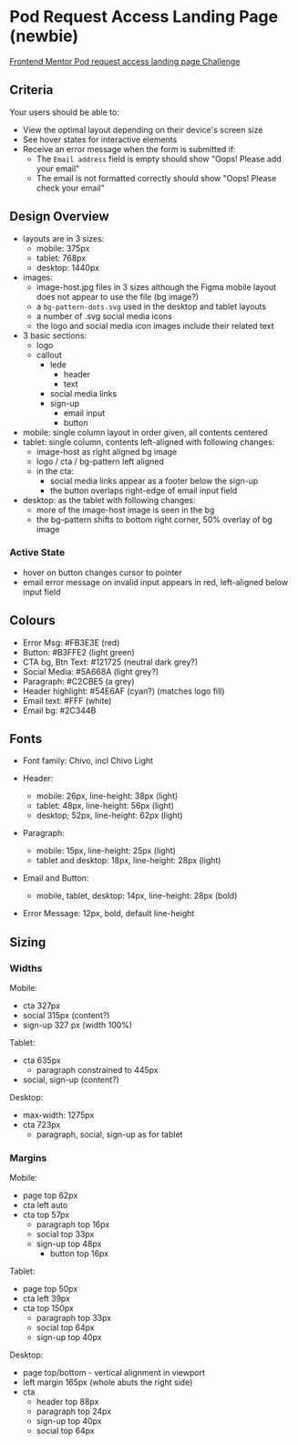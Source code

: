 # Pod Request Access Landing Page (newbie)

[Frontend Mentor Pod request access landing page Challenge](https://www.frontendmentor.io/challenges/pod-request-access-landing-page-eyTmdkLSG)

## Criteria

Your users should be able to:

- View the optimal layout depending on their device's screen size
- See hover states for interactive elements
- Receive an error message when the form is submitted if:
  - The `Email address` field is empty should show "Oops! Please add your email"
  - The email is not formatted correctly should show "Oops! Please check your
    email"

## Design Overview

- layouts are in 3 sizes:
  - mobile: 375px
  - tablet: 768px
  - desktop: 1440px
- images:
  - image-host.jpg files in 3 sizes although the Figma mobile layout does not
    appear to use the file (bg image?)
  - a `bg-pattern-dots.svg` used in the desktop and tablet layouts
  - a number of .svg social media icons
  - the logo and social media icon images include their related text
- 3 basic sections:
  - logo
  - callout
    - lede
      - header
      - text
    - social media links
    - sign-up
      - email input
      - button
- mobile: single column layout in order given, all contents centered
- tablet: single column, contents left-aligned with following changes:
  - image-host as right aligned bg image
  - logo / cta / bg-pattern left aligned
  - in the cta:
    - social media links appear as a footer below the sign-up
    - the button overlaps right-edge of email input field
- desktop: as the tablet with following changes:
  - more of the image-host image is seen in the bg
  - the bg-pattern shifts to bottom right corner, 50% overlay of bg image

### Active State

- hover on button changes cursor to pointer
- email error message on invalid input appears in red, left-aligned below input
  field

## Colours

- Error Msg: #FB3E3E (red)
- Button: #B3FFE2 (light green)
- CTA bg, Btn Text: #121725 (neutral dark grey?)
- Social Media: #5A668A (light grey?)
- Paragraph: #C2CBE5 (a grey)
- Header highlight: #54E6AF (cyan?) (matches logo fill)
- Email text: #FFF (white)
- Email bg: #2C344B

## Fonts

- Font family: Chivo, incl Chivo Light
- Header:
  - mobile: 26px, line-height: 38px (light)
  - tablet: 48px, line-height: 56px (light)
  - desktop; 52px, line-height: 62px (light)
- Paragraph:
  - mobile: 15px, line-height: 25px (light)
  - tablet and desktop: 18px, line-height: 28px (light)
- Email and Button:

  - mobile, tablet, desktop: 14px, line-height: 28px (bold)

- Error Message: 12px, bold, default line-height

## Sizing

### Widths

Mobile:

- cta 327px
- social 315px (content?)
- sign-up 327 px (width 100%)

Tablet:

- cta 635px
  - paragraph constrained to 445px
- social, sign-up (content?)

Desktop:

- max-width: 1275px
- cta 723px
  - paragraph, social, sign-up as for tablet

### Margins

Mobile:

- page top 62px
- cta left auto
- cta top 57px
  - paragraph top 16px
  - social top 33px
  - sign-up top 48px
    - button top 16px

Tablet:

- page top 50px
- cta left 39px
- cta top 150px
  - paragraph top 33px
  - social top 64px
  - sign-up top 40px

Desktop:

- page top/bottom - vertical alignment in viewport
- left margin 165px (whole abuts the right side)
- cta
  - header top 88px
  - paragraph top 24px
  - sign-up top 40px
  - social top 64px
